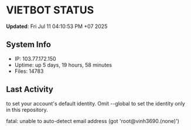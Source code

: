 # VIETBOT STATUS
**Updated**: Fri Jul 11 04:10:53 PM +07 2025

## System Info
- IP: 103.77.172.150
- Uptime: up 5 days, 19 hours, 58 minutes
- Files: 14783

## Last Activity

to set your account's default identity.
Omit --global to set the identity only in this repository.

fatal: unable to auto-detect email address (got 'root@vinh3690.(none)')
